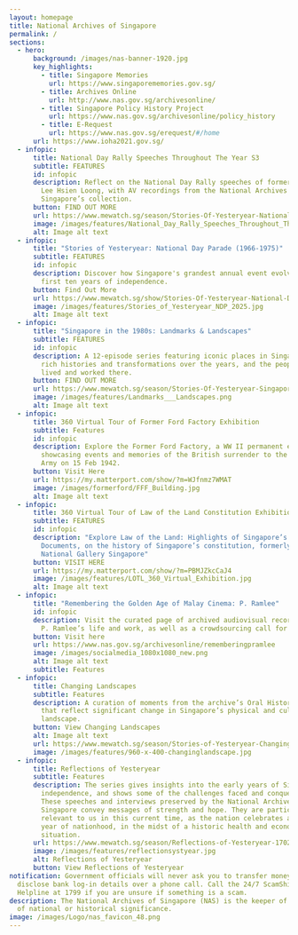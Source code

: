 ```yaml
---
layout: homepage
title: National Archives of Singapore
permalink: /
sections:
  - hero:
      background: /images/nas-banner-1920.jpg
      key_highlights:
        - title: Singapore Memories
          url: https://www.singaporememories.gov.sg/
        - title: Archives Online
          url: http://www.nas.gov.sg/archivesonline/
        - title: Singapore Policy History Project
          url: https://www.nas.gov.sg/archivesonline/policy_history
        - title: E-Request
          url: https://www.nas.gov.sg/erequest/#/home
      url: https://www.ioha2021.gov.sg/
  - infopic:
      title: National Day Rally Speeches Throughout The Year S3
      subtitle: FEATURES
      id: infopic
      description: Reflect on the National Day Rally speeches of former Prime Minister
        Lee Hsien Loong, with AV recordings from the National Archives of
        Singapore’s collection.
      button: FIND OUT MORE
      url: https://www.mewatch.sg/season/Stories-Of-Yesteryear-National-Day-Rally-Speeches-Throughout-The-Years-S3-548394
      image: /images/features/National_Day_Rally_Speeches_Throughout_The_Year_S3.jpg
      alt: Image alt text
  - infopic:
      title: "Stories of Yesteryear: National Day Parade (1966-1975)"
      subtitle: FEATURES
      id: infopic
      description: Discover how Singapore's grandest annual event evolved over its
        first ten years of independence.
      button: Find Out More
      url: https://www.mewatch.sg/show/Stories-Of-Yesteryear-National-Day-Parade-(1966-1975)-545532
      image: /images/features/Stories_of_Yesteryear_NDP_2025.jpg
      alt: Image alt text
  - infopic:
      title: "Singapore in the 1980s: Landmarks & Landscapes"
      subtitle: FEATURES
      id: infopic
      description: A 12-episode series featuring iconic places in Singapore, their
        rich histories and transformations over the years, and the people who
        lived and worked there.
      button: FIND OUT MORE
      url: https://www.mewatch.sg/season/Stories-Of-Yesteryear-Singapore-In-The-1980s-Landmarks-and-Landscapes-480115
      image: /images/features/Landmarks___Landscapes.png
      alt: Image alt text
  - infopic:
      title: 360 Virtual Tour of Former Ford Factory Exhibition
      subtitle: Features
      id: infopic
      description: Explore the Former Ford Factory, a WW II permanent exhibition
        showcasing events and memories of the British surrender to the Japanese
        Army on 15 Feb 1942.
      button: Visit Here
      url: https://my.matterport.com/show/?m=WJfnmz7WMAT
      image: /images/formerford/FFF_Building.jpg
      alt: Image alt text
  - infopic:
      title: 360 Virtual Tour of Law of the Land Constitution Exhibition
      subtitle: FEATURES
      id: infopic
      description: "Explore Law of the Land: Highlights of Singapore’s Constitutional
        Documents, on the history of Singapore’s constitution, formerly at
        National Gallery Singapore"
      button: VISIT HERE
      url: https://my.matterport.com/show/?m=PBMJZkcCaJ4
      image: /images/features/LOTL_360_Virtual_Exhibition.jpg
      alt: Image alt text
  - infopic:
      title: "Remembering the Golden Age of Malay Cinema: P. Ramlee"
      id: infopic
      description: Visit the curated page of archived audiovisual records documenting
        P. Ramlee’s life and work, as well as a crowdsourcing call for records.
      button: Visit here
      url: https://www.nas.gov.sg/archivesonline/rememberingpramlee
      image: /images/socialmedia_1080x1080_new.png
      alt: Image alt text
      subtitle: Features
  - infopic:
      title: Changing Landscapes
      subtitle: Features
      description: A curation of moments from the archive’s Oral History collection
        that reflect significant change in Singapore’s physical and cultural
        landscape.
      button: View Changing Landscapes
      alt: Image alt text
      url: https://www.mewatch.sg/season/Stories-of-Yesteryear-Changing-Landscapes-250817
      image: /images/features/960-x-400-changinglandscape.jpg
  - infopic:
      title: Reflections of Yesteryear
      subtitle: Features
      description: The series gives insights into the early years of Singapore’s
        independence, and shows some of the challenges faced and conquered.
        These speeches and interviews preserved by the National Archives of
        Singapore convey messages of strength and hope. They are particularly
        relevant to us in this current time, as the nation celebrates another
        year of nationhood, in the midst of a historic health and economic
        situation.
      url: https://www.mewatch.sg/season/Reflections-of-Yesteryear-170278
      image: /images/features/reflectionsystyear.jpg
      alt: Reflections of Yesteryear
      button: View Reflections of Yesteryear
notification: Government officials will never ask you to transfer money or
  disclose bank log-in details over a phone call. Call the 24/7 ScamShield
  Helpline at 1799 if you are unsure if something is a scam.
description: The National Archives of Singapore (NAS) is the keeper of records
  of national or historical significance.
image: /images/Logo/nas_favicon_48.png
---
```

